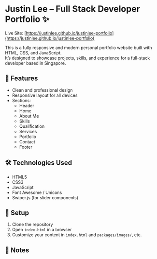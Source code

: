 
# Justin Lee – Full Stack Developer Portfolio ✨

Live Site: [https://justinlee.github.io/justinlee-portfolio](https://justinlee.github.io/justinlee-portfolio)

This is a fully responsive and modern personal portfolio website built with HTML, CSS, and JavaScript.  
It’s designed to showcase projects, skills, and experience for a full-stack developer based in Singapore.

## 🚀 Features

- Clean and professional design
- Responsive layout for all devices
- Sections:
  - Header
  - Home
  - About Me
  - Skills
  - Qualification
  - Services
  - Portfolio
  - Contact
  - Footer

## 🛠 Technologies Used

- HTML5
- CSS3
- JavaScript
- Font Awesome / Unicons
- Swiper.js (for slider components)

## 📁 Setup

1. Clone the repository
2. Open `index.html` in a browser
3. Customize your content in `index.html` and `packages/images/`, etc.

## 📌 Notes

